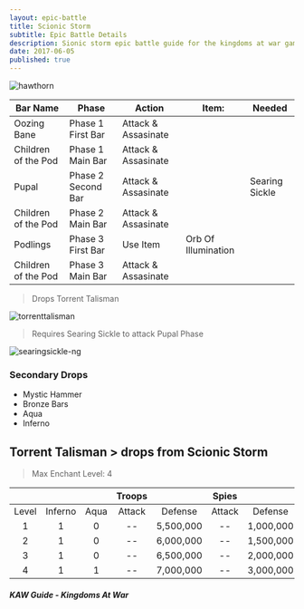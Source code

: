 ```yaml
---
layout: epic-battle
title: Scionic Storm
subtitle: Epic Battle Details
description: Sionic storm epic battle guide for the kingdoms at war game
date: 2017-06-05
published: true
---
```



![hawthorn](https://cloud.githubusercontent.com/assets/2112435/23970739/993f4622-0990-11e7-823c-1406005033d8.jpg)

| Bar Name | Phase | Action | Item: | Needed |
| --- | --- | --- | --- | --- |
| Oozing Bane | Phase 1 First Bar | Attack & Assasinate | | |
| Children of the Pod | Phase 1 Main Bar | Attack & Assasinate | | |
| Pupal | Phase 2 Second Bar | Attack & Assasinate | | Searing Sickle |
| Children of the Pod | Phase 2 Main Bar | Attack & Assasinate | | |
| Podlings | Phase 3 First Bar | Use Item | Orb Of Illumination | |
| Children of the Pod | Phase 3 Main Bar | Attack & Assasinate | | |

> Drops Torrent Talisman

![torrenttalisman](https://cloud.githubusercontent.com/assets/2112435/23969834/709d2bec-098d-11e7-9bef-78b45ba84cc4.png)

> Requires Searing Sickle to attack Pupal Phase

![searingsickle-ng](https://cloud.githubusercontent.com/assets/2112435/23969849/7f05d256-098d-11e7-9e6c-3f41011c1a3d.png)

### Secondary Drops

* Mystic Hammer
* Bronze Bars
* Aqua
* Inferno



## **Torrent Talisman** > drops from Scionic Storm
>Max Enchant Level: 4

|  |  |  | **Troops** |  | **Spies** |  |
| :---: | :---: | :---: | :---: | :---: | :---: | :---: |
| Level | Inferno | Aqua | Attack |  Defense | Attack | Defense |
| 1 | 1 | 0 |--| 5,500,000 |--| 1,000,000 |
| 2 | 1 | 0 | -- | 6,000,000 | -- | 1,500,000 |
| 3 | 1 | 0 | -- | 6,500,000 | -- | 2,000,000 |
| 4 | 1 | 1 | -- | 7,000,000 | -- | 3,000,000 |

##### KAW Guide - Kingdoms At War

